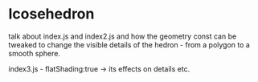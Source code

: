 # Icosehedron

talk about index.js and index2.js and how the geometry const can be tweaked to change the visible details of the hedron - from a polygon to a smooth sphere. 

index3.js - flatShading:true -> its effects on details etc.
